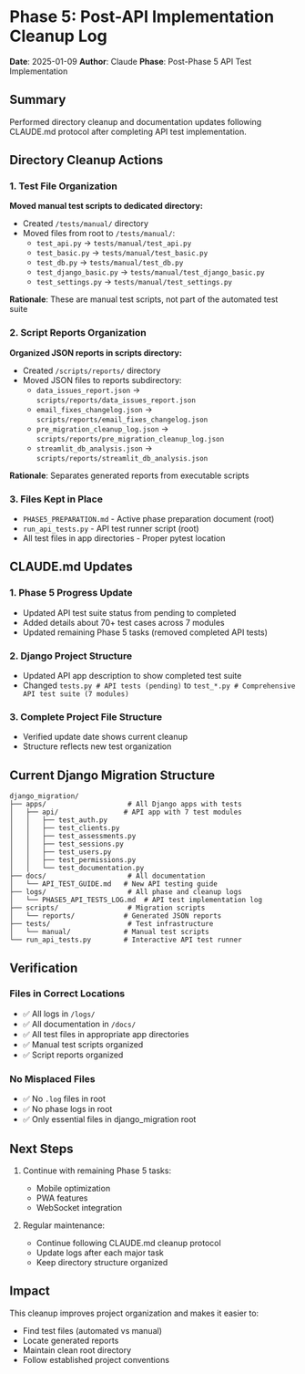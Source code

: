 # Phase 5: Post-API Implementation Cleanup Log

**Date**: 2025-01-09
**Author**: Claude
**Phase**: Post-Phase 5 API Test Implementation

## Summary

Performed directory cleanup and documentation updates following CLAUDE.md protocol after completing API test implementation.

## Directory Cleanup Actions

### 1. Test File Organization
**Moved manual test scripts to dedicated directory:**
- Created `/tests/manual/` directory
- Moved files from root to `/tests/manual/`:
  - `test_api.py` → `tests/manual/test_api.py`
  - `test_basic.py` → `tests/manual/test_basic.py`
  - `test_db.py` → `tests/manual/test_db.py`
  - `test_django_basic.py` → `tests/manual/test_django_basic.py`
  - `test_settings.py` → `tests/manual/test_settings.py`

**Rationale**: These are manual test scripts, not part of the automated test suite

### 2. Script Reports Organization
**Organized JSON reports in scripts directory:**
- Created `/scripts/reports/` directory
- Moved JSON files to reports subdirectory:
  - `data_issues_report.json` → `scripts/reports/data_issues_report.json`
  - `email_fixes_changelog.json` → `scripts/reports/email_fixes_changelog.json`
  - `pre_migration_cleanup_log.json` → `scripts/reports/pre_migration_cleanup_log.json`
  - `streamlit_db_analysis.json` → `scripts/reports/streamlit_db_analysis.json`

**Rationale**: Separates generated reports from executable scripts

### 3. Files Kept in Place
- `PHASE5_PREPARATION.md` - Active phase preparation document (root)
- `run_api_tests.py` - API test runner script (root)
- All test files in app directories - Proper pytest location

## CLAUDE.md Updates

### 1. Phase 5 Progress Update
- Updated API test suite status from pending to completed
- Added details about 70+ test cases across 7 modules
- Updated remaining Phase 5 tasks (removed completed API tests)

### 2. Django Project Structure
- Updated API app description to show completed test suite
- Changed `tests.py # API tests (pending)` to `test_*.py # Comprehensive API test suite (7 modules)`

### 3. Complete Project File Structure
- Verified update date shows current cleanup
- Structure reflects new test organization

## Current Django Migration Structure

```
django_migration/
├── apps/                    # All Django apps with tests
│   ├── api/                # API app with 7 test modules
│   │   ├── test_auth.py
│   │   ├── test_clients.py
│   │   ├── test_assessments.py
│   │   ├── test_sessions.py
│   │   ├── test_users.py
│   │   ├── test_permissions.py
│   │   └── test_documentation.py
├── docs/                    # All documentation
│   └── API_TEST_GUIDE.md   # New API testing guide
├── logs/                    # All phase and cleanup logs
│   └── PHASE5_API_TESTS_LOG.md  # API test implementation log
├── scripts/                 # Migration scripts
│   └── reports/            # Generated JSON reports
├── tests/                   # Test infrastructure
│   └── manual/             # Manual test scripts
└── run_api_tests.py        # Interactive API test runner
```

## Verification

### Files in Correct Locations
- ✅ All logs in `/logs/`
- ✅ All documentation in `/docs/`
- ✅ All test files in appropriate app directories
- ✅ Manual test scripts organized
- ✅ Script reports organized

### No Misplaced Files
- ✅ No `.log` files in root
- ✅ No phase logs in root
- ✅ Only essential files in django_migration root

## Next Steps

1. Continue with remaining Phase 5 tasks:
   - Mobile optimization
   - PWA features
   - WebSocket integration

2. Regular maintenance:
   - Continue following CLAUDE.md cleanup protocol
   - Update logs after each major task
   - Keep directory structure organized

## Impact

This cleanup improves project organization and makes it easier to:
- Find test files (automated vs manual)
- Locate generated reports
- Maintain clean root directory
- Follow established project conventions